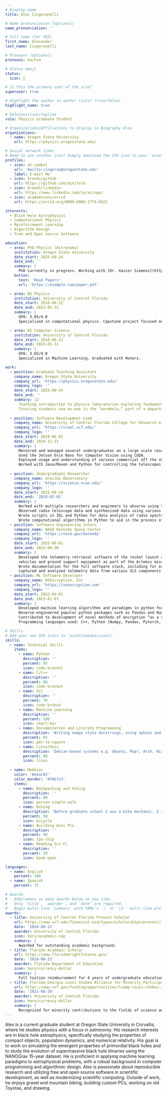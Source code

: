 ```yaml
---
# Display name
title: Alex Cingoranelli

# Name pronunciation (optional)
name_pronunciation: ''

# Full name (for SEO)
first_name: Alexander
last_name: Cingoranelli

# Pronouns (optional)
pronouns: he/him

# Status emoji
status: 
  icon: 🔭

# Is this the primary user of the site?
superuser: true

# Highlight the author in author lists? (true/false)
highlight_name: true

# Role/position/tagline
role: Physics Graduate Student

# Organizations/Affiliations to display in Biography blox
organizations:
  - name: Oregon State University
    url: https://physics.oregonstate.edu/

# Social network links
# Need to use another icon? Simply download the SVG icon to your `assets/media/icons/` folder.
profiles:
  - icon: at-symbol
    url: 'mailto:cingoraa@oregonstate.edu'
    label: E-mail Me
  - icon: brands/github
    url: https://github.com/minifold
  - icon: brands/linkedin
    url: https://www.linkedin.com/in/acingo/
  - icon: academicons/orcid
    url: https://orcid.org/0009-0009-2774-6922

interests:
  - Black Hole Astrophysics
  - Computational Physics
  - Reinforcement Learning
  - Algorithm Design
  - Free and Open Source Software

education:
  - area: PhD Physics (Astronomy)
    institution: Oregon State University
    date_start: 2025-09-24
    date_end: ''
    summary: |
      PhD currently in progress. Working with [Dr. Xavier Siemens](https://physics.oregonstate.edu/directory/xavier-siemens) on population synthesis of mergers of supermassive black hole binaries (SMBHBs) via `holodeck`.
    button:
      text: 'Read Papers'
      url: 'https://example.com/paper.pdf'

  - area: BS Physics
    institution: University of Central Florida
    date_start: 2018-08-22
    date_end: 2023-05-31
    summary: |
      GPA: 3.65/4.0
      Specialized in computational physics. Capstone project focused on updating the 'EZ-RASSOR' autonomous regolith mining robot to ROS 2.0. Graduated with Honors.

  - area: BS Computer Science
    institution: University of Central Florida
    date_start: 2018-08-22
    date_end: 2023-05-31
    summary: |
      GPA: 3.65/4.0
      Specialized in Machine Learning. Graduated with Honors.

work:
  - position: Graduate Teaching Assistant
    company_name: Oregon State University
    company_url: 'https://physics.oregonstate.edu/'
    company_logo: ''
    date_start: 2025-09-24
    date_end: ''
    summary: |2-
      Teaching introduction to physics laboratories exploring fundamentals of movement and introductory newtonian physics.
      Tutoring students one-on-one in the “wormhole,” part of a department-led undergraduate tutoring effort to better mentor students in physics.
  
  - position: Software Development Lead
    company_name: University of Central Florida College for Research of Optics and Photonics
    company_url: 'https://creol.ucf.edu/'
    company_logo: ''
    date_start: 2019-06-01
    date_end: 2019-12-31
    summary: |
      Mentored and managed several undergraduates on a large scale research software project involving telescope instrumentation for optical astronomy.
      Used the Jetson Orin Nano for Computer Vision using CUDA.
      Employed usage and understanding of various commercial off the shelf electronics such as Arduinos as part of systems testing.
      Worked with Java/Maven and Python for controlling the telescopes using an interface with the C++ INDI libraries.
  
  - position: Undergraduate Researcher
    company_name: Arecibo Observatory
    company_url: 'https://science.nrao.edu/'
    company_logo: ''
    date_start: 2022-08-20
    date_end: '2024-02-01'
    summary: |
      Worked with multiple researchers and engineers to observe using the 12-meter radio telescope at Arecibo,
      Observed radio telescope data and synthesized data using various analysis techniques.
      Wrote scripts in IDL and Python for data analysis of radio spectral data.
      Wrote computational algorithms in Python to aid in the process of cleaning and excising noise from observations using the telescope.
  - position: Software Engineering Intern
    company_name: NASA Kennedy Space Center 
    company_url: 'https://nasa.gov/kennedy'
    company_logo: ''
    date_start: 2022-06-01
    date_end: 2022-08-20
    summary: |
      Developed the telemetry retrieval software of the rocket launch control software suite to be used by various launch
      vehicles and ground support equipment as part of the Artemis mission.
      Wrote documentation for the full software stack, including for existing modules written by senior developers using C, C++. 
      Captured and analyzed telemetry data from various SLS components using Wireshark.
  - position: ML Software Developer 
    company_name: USEncryption, Inc
    company_url: 'https://usencryption.com'
    company_logo: ''
    date_start: 2022-04-01
    date_end: 2023-01-07
    summary: |
      Developed machine learning algorithms and paradigms in python for use in encrypted data structures.
      Reverse-engineered popular python packages such as Pandas and Numpy to work with the novel encrypted data type.
      Contributed to development of novel methods of encryption “as a service”.
      Programming languages used: C++, Python (Numpy, Pandas, Pytorch, Keras)

# Skills
# Add your own SVG icons to `assets/media/icons/`
skills:
  - name: Technical Skills
    items:
      - name: Python
        description: ''
        percent: 95
        icon: code-bracket
      - name: C/C++
        description: ''
        percent: 80
        icon: code-bracket 
      - name: Git
        description: ''
        percent: 70
        icon: code-branch 
      - name: Machine Learning
        description: ''
        percent: 100
        icon: chart-bar
      - name: Documentation and Literate Programming
        description: 'Writing numpy style docstrings, using sphinx and mkdocs, and writing literate code'
        percent: 85
        icon: pen-to-square
      - name: Linux/Unix
        description: 'Debian-based systems e.g. Ubuntu, Pop!, Arch, NixOS, BSD, AIX'
        percent: 90
        icon: linux 
  
  - name: Hobbies
    color: '#eeac02'
    color_border: '#f0bf23'
    items:
      - name: Backpacking and Hiking
        description: ''
        percent: 80
        icon: person-simple-walk
      - name: Biking
        description: 'Before graduate school I was a bike mechanic. I still enjoy wrenching on bikes!'
        percent: 50
        icon: bicycle
      - name: Building mini PCs
        description: ''
        percent: 90
        icon: cpu-chip
      - name: Reading Sci-Fi
        description: ''
        percent: 70
        icon: book-open

languages:
  - name: English
    percent: 100
  - name: Spanish
    percent: 75

# Awards.
#   Add/remove as many awards below as you like.
#   Only `title`, `awarder`, and `date` are required.
#   Begin multi-line `summary` with YAML's `|` or `|2-` multi-line prefix and indent 2 spaces below.
awards:
  - title: University of Central Florida Provost Scholar
    url: https://www.ucf.edu/financial-aid/types/scholarships/provost/
    date: '2018-08-22'
    awarder: University of Central Florida
    icon: hero/academic-cap
    summary: |
      Awarded for outstanding academic background.
  - title: Florida Academic Scholar
    url: https://www.floridabrightfutures.gov/
    date: '2018-08-22'
    awarder: Florida Department of Education
    icon: hero/currency-dollar
    summary: |
      Full tuition reimbursement for 4 years of undergraduate education including summer classes.
  - title: Florida-Georgia Louis Stokes Alliance for Minority Participation Scholar
    url: https://www.nsf.gov/funding/opportunities/lsamp-louis-stokes-alliances-minority-participation
    date: '2021-08-20'
    awarder: University of Central Florida
    icon: hero/currency-dollar
    summary: |
      Recognized for minority contributions to the fields of science and engineering.
---
```


Alex is a current graduate student at Oregon State University in Corvallis, where he studies physics with a focus in astronomy. His research interests are in black hole astrophysics, specifically studying the properties of compact objects, population dynamics, and numerical relativity. His goal is to work on simulating the emergent properties of primordial black holes and to study the evolution of supermassive black hole binaries using the NANOGrav 15-year dataset. He is proficient in applying machine learning paradigms to astrophysical problems, with a robust background in computer programming and algorithmic design. Alex is passionate about reproducible research and utilizing free and open source software in scientific development, as well as modernizing scientific computing. Outside of work, he enjoys gravel and mountain biking, building custom PCs, working on old Toyotas, and drawing.
